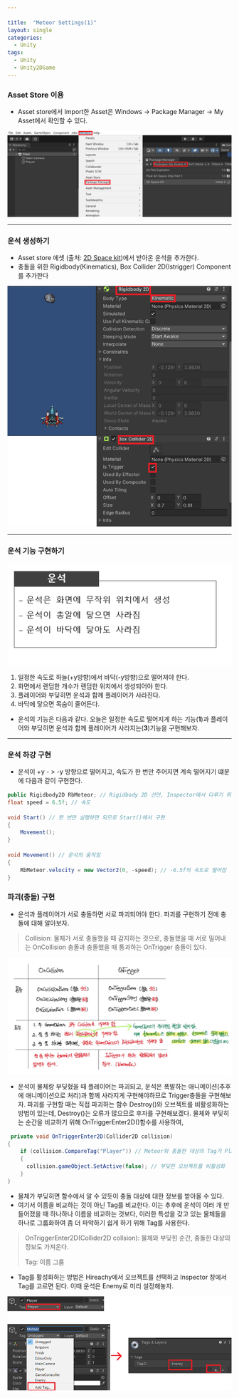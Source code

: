 ```yaml
---

title:  "Meteor Settings(1)"
layout: single
categories:
  - Unity
tags:
  - Unity
  - Unity2DGame
---
```

### Asset Store 이용
- Asset store에서 Import한 Asset은 Windows -> Package Manager -> My Asset에서 확인할 수 있다.

![HowtoUseAsset](/assets/images/2022_Asset.png)

---

### 운석 생성하기

- Asset store 에셋 (출처: [2D Space kit](https://assetstore.unity.com/packages/2d/environments/2d-space-kit-27662))에서 받아온 운석을 추가한다.
- 충돌을 위한 Rigidbody(Kinematics), Box Collider 2D(Istrigger) Component를 추가한다

![Meteor](/assets/images/2022_meteor.png)

---

### 운석 기능 구현하기

![MeteorSetting](/assets/images/2022_meteorsetting.png)
1. 일정한 속도로 하늘(+y방향)에서 바닥(-y방향)으로 떨어져야 한다.
2. 화면에서 랜덤한 개수가 랜덤한 위치에서 생성되어야 한다.
3. 플레이어와 부딪히면 운석과 함께 플레이어가 사라진다.
4. 바닥에 닿으면 목숨이 줄어든다.

- 운석의 기능은 다음과 같다. 오늘은 일정한 속도로 떨어지게 하는 기능(**1**)과 플레이어와 부딪히면 운석과 함께 플레이어가 사라지는(**3**)기능을 구현해보자.

---

### 운석 하강 구현

- 운석이 +y - > -y 방향으로 떨어지고, 속도가 한 번만 주어지면 계속 떨어지기 떄문에 다음과 같이 구현한다.

```C#
public Rigidbody2D RbMeteor; // Rigidbody 2D 선언, Inspector에서 다루기 위해 public으로 선언
float speed = 6.5f; // 속도

void Start() // 한 번만 실행하면 되므로 Start()에서 구현
{
    Movement(); 
}

void Movement() // 운석의 움직임
{
    RbMeteor.velocity = new Vector2(0, -speed); // -6.5f의 속도로 떨어짐
}
```

### 파괴(충돌) 구현

- 운석과 플레이어가 서로 충돌하면 서로 파괴되어야 한다. 파괴를 구현하기 전에 충돌에 대해 알아보자.
> Collision: 물체가 서로 충돌했을 때 감지하는 것으로, 충돌했을 때 서로 밀어내는 OnCollision 충돌과 충돌했을 때 통과하는 OnTrigger 충돌이 있다.

![Collision](/assets/images/2022_collision.png)

- 운석이 물체랑 부딪혔을 때 플레이어는 파괴되고, 운석은 폭발하는 애니메이션(추후에 애니메이션으로 처리)과 함께 사라지게 구현해야하므로 Trigger충돌을 구현해보자. 파괴를 구현할 때는 직접 파괴하는 함수 Destroy()와 오브젝트를 비활성화하는 방법이 있는데, Destroy()는 오류가 많으므로 후자를 구현해보겠다. 물체와 부딪히는 순간을 비교하기 위해 OnTriggerEnter2D()함수를 사용하여,

```C#
 private void OnTriggerEnter2D(Collider2D collision)
{
    if (collision.CompareTag("Player")) // Meteor와 충돌한 대상의 Tag가 Player면
    {
      collision.gameObject.SetActive(false); // 부딪힌 오브젝트를 비활성화
    }
}
```

- 물체가 부딪히면 함수에서 알 수 있듯이 충돌 대상에 대한 정보를 받아올 수 있다. 
- 여기서 이름을 비교하는 것이 아닌 Tag를 비교한다. 이는 추후에 운석이 여러 개 만들어졌을 때 하나하나 이름을 비교하는 것보다, 이러한 특성을 갖고 있는 물체들을 하나로 그룹화하여 좀 더 파악하기 쉽게 하기 위해 Tag를 사용한다.

> OnTriggerEnter2D(Collider2D collsion): 물체와 부딪힌 순간, 충돌한 대상의 정보도 가져온다.
> 
> Tag: 이름 그룹

- Tag를 활성화하는 방법은 Hireachy에서 오브젝트를 선택하고 Inspector 창에서 Tag를 고르면 된다. 이때 운석은 Enemy로 미리 설정해놓자.

![Tag](/assets/images/2022_Tag.png)
